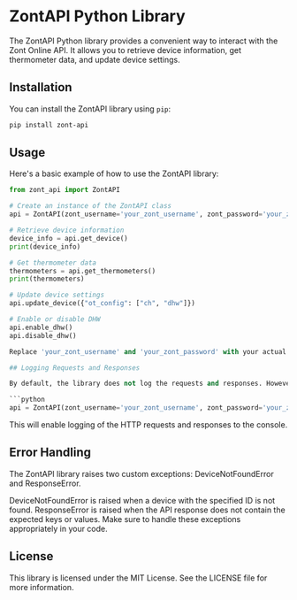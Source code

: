 # ZontAPI Python Library

The ZontAPI Python library provides a convenient way to interact with the Zont Online API. It allows you to retrieve device information, get thermometer data, and update device settings.

## Installation

You can install the ZontAPI library using `pip`:

```bash
pip install zont-api
```

## Usage

Here's a basic example of how to use the ZontAPI library:

```python
from zont_api import ZontAPI

# Create an instance of the ZontAPI class
api = ZontAPI(zont_username='your_zont_username', zont_password='your_zont_password', dev_id=12345)

# Retrieve device information
device_info = api.get_device()
print(device_info)

# Get thermometer data
thermometers = api.get_thermometers()
print(thermometers)

# Update device settings
api.update_device({"ot_config": ["ch", "dhw"]})

# Enable or disable DHW
api.enable_dhw()
api.disable_dhw()

Replace 'your_zont_username' and 'your_zont_password' with your actual Zont Online credentials. Also, provide the device ID (dev_id) for the specific device you want to interact with.

## Logging Requests and Responses

By default, the library does not log the requests and responses. However, you can enable logging for debugging purposes by passing log_requests=True when creating an instance of the ZontAPI class:

```python
api = ZontAPI(zont_username='your_zont_username', zont_password='your_zont_password', dev_id=12345, log_requests=True)
```

This will enable logging of the HTTP requests and responses to the console.

## Error Handling

The ZontAPI library raises two custom exceptions: DeviceNotFoundError and ResponseError.

DeviceNotFoundError is raised when a device with the specified ID is not found.
ResponseError is raised when the API response does not contain the expected keys or values.
Make sure to handle these exceptions appropriately in your code.

## License

This library is licensed under the MIT License. See the LICENSE file for more information.
